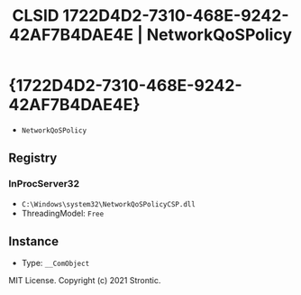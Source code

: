 ﻿---
title: "CLSID 1722D4D2-7310-468E-9242-42AF7B4DAE4E | NetworkQoSPolicy"
excerpt: What is COM-Object CLSID 1722D4D2-7310-468E-9242-42AF7B4DAE4E?
---

# {1722D4D2-7310-468E-9242-42AF7B4DAE4E}

* `NetworkQoSPolicy`

## Registry


### InProcServer32

* `C:\Windows\system32\NetworkQoSPolicyCSP.dll`
* ThreadingModel: `Free`

## Instance

* Type: `__ComObject`

MIT License. Copyright (c) 2021 Strontic.



